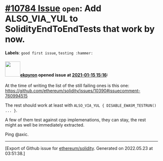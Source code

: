 # [\#10784 Issue](https://github.com/ethereum/solidity/issues/10784) `open`: Add ALSO_VIA_YUL to SolidityEndToEndTests that work by now.
**Labels**: `good first issue`, `testing :hammer:`


#### <img src="https://avatars.githubusercontent.com/u/1347491?v=4" width="50">[ekpyron](https://github.com/ekpyron) opened issue at [2021-01-15 15:16](https://github.com/ethereum/solidity/issues/10784):

At the time of writing the list of the still failing ones is this one: https://github.com/ethereum/solidity/issues/10390#issuecomment-760994515

The rest should work at least with ``ALSO_VIA_YUL { DISABLE_EWASM_TESTRUN() ... }``.

A few of them test against cpp implemenations, they can stay, the rest might as well be immediately extracted.

Ping @axic.




-------------------------------------------------------------------------------



[Export of Github issue for [ethereum/solidity](https://github.com/ethereum/solidity). Generated on 2022.05.23 at 03:51:38.]
